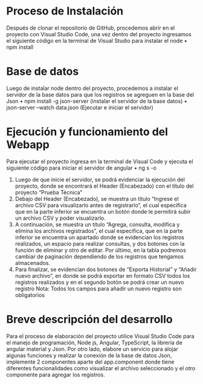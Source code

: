 # Proceso de Instalación
Después de clonar el repositorio de GitHub, procedemos abrir en el proyecto con Visual Studio Code, una vez dentro del proyecto ingresamos el siguiente código en la terminal de Visual Studio para instalar el node
•	npm install  
# Base de datos
Luego de instalar node dentro del proyecto, procedemos a instalar el servidor de la base datos para que los registros se agreguen en la base del Json
•	npm install -g json-server (instalar el servidor de la base datos)
•	json-server –watch data.json (Ejecutar e iniciar el servidor)
# Ejecución y funcionamiento del  Webapp
Para ejecutar el proyecto ingresa en la terminal de Visual Code y ejecuta el siguiente código para iniciar el servidor de angular
•	ng s -o
1.	Luego de que inicie el servidor, se podrá evidenciar la ejecución del proyecto, donde se encontrará el Header (Encabezado) con el título del proyecto “Prueba Técnica”
2.	Debajo del Header (Encabezado), se muestra un título “Ingrese el archivo CSV para visualizarlo antes de registrarlo”, el cual especifica que en la parte inferior se encuentra un botón donde le permitirá subir un archivo CSV y poder visualizarlo.
3.	A continuación, se muestra un título “Agrega, consulta, modifica y elimina los archivos registrados”, el cual especifica, que en la parte inferior se encuentra un apartado donde se evidencian los registros realizados, un espacio para realizar consultas, y dos botones con la función de eliminar y otro de editar. Por último, en la tabla podremos cambiar de paginación dependiendo de los registros que tengamos almacenados.
4.	Para finalizar, se evidencian dos botones de “Exporta Historial” y “Añadir nuevo archivo”, en donde se podrá exportar en formato CSV todos los registros realizados y en el segundo botón se podrá crear un nuevo registro
Nota: Todos los campos para añadir un nuevo registro son obligatorios
# Breve descripción  del desarrollo
Para el proceso de elaboración del proyecto utilice Visual Studio Code para el manejo de programación, Node js, Angular, TypeScript, la librería de angular material y Json. Por otro lado, elabore un servicio para alojar algunas funciones y realizar la conexión de la base de datos Json, implemente 2 componentes aparte del app.component donde tiene diferentes funcionalidades como visualizar el archivo seleccionado y el otro componente para agregar los registros.
